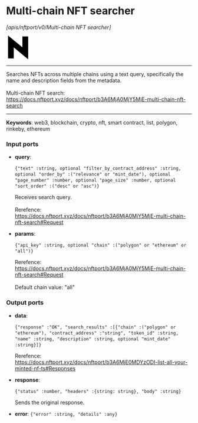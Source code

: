 # Multi-chain NFT searcher

_[apis/nftport/v0/Multi-chain NFT searcher]_

![icon](</assets/icons/352b98b2-6df6-4a21-93e1-a31cf5b9311d.png>)

---

Searches NFTs across multiple chains using a text query, specifically the name and description fields from the metadata. <br>
<br>
Multi-chain NFT search:<br>
https://docs.nftport.xyz/docs/nftport/b3A6MjA0MjY5MjE-multi-chain-nft-search<br>

---

__Keywords__: web3, blockchain, crypto, nft, smart contract, list, polygon, rinkeby, ethereum

### Input ports

* __query__: 
    ```
    {"text" :string, optional "filter_by_contract_address" :string, optional "order_by" :("relevance" or "mint_date"), optional "page_number" :number, optional "page_size" :number, optional "sort_order" :("desc" or "asc")}
    ```

    Receives search query.<br>
    <br>
    Rerefence:<br>
    https://docs.nftport.xyz/docs/nftport/b3A6MjA0MjY5MjE-multi-chain-nft-search#Request<br>


* __params__: 
    ```
    {"api_key" :string, optional "chain" :("polygon" or "ethereum" or "all")}
    ```

    Rerefence:<br>
    https://docs.nftport.xyz/docs/nftport/b3A6MjA0MjY5MjE-multi-chain-nft-search#Request<br>
    <br>
    Default chain value: "all"<br>

### Output ports

* __data__: 
    ```
    {"response" :"OK", "search_results" :[{"chain" :("polygon" or "ethereum"), "contract_address" :"string", "token_id" :string, "name" :string, "description" :string, optional "mint_date" :string}]}
    ```

    Rerefence:<br>
    https://docs.nftport.xyz/docs/nftport/b3A6MjE0MDYzODI-list-all-your-minted-nf-ts#Responses<br>


* __response__: 
    ```
    {"status" :number, "headers" :{string: string}, "body" :string}
    ```

    Sends the original response.<br>


* __error__: ` {"error" :string, "details" :any} `

